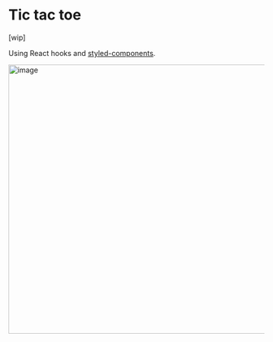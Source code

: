 # Tic tac toe
[wip]

Using React hooks and [styled-components](https://styled-components.com/).

<img width="530" alt="image" src="https://user-images.githubusercontent.com/19801577/185281377-d5ee8761-6a5d-49ef-8ec4-5044b57fa133.png">
